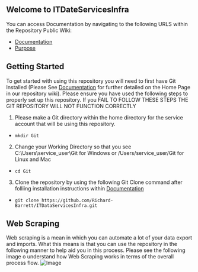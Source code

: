 ## Welcome to ITDateServicesInfra

You can access Documentation by navigating to the following URLS within the Repository Public Wiki:
- [Documentation](https://github.com/Richard-Barrett/ITDataServicesInfra/wiki)
- [Purpose](https://github.com/Richard-Barrett/ITDataServicesInfra/wiki/ITDataServicesInfra-Purpose)

## Getting Started

To get started with using this repository you will need to first have Git Installed (Please See [Documentation](https://github.com/Richard-Barrett/ITDataServicesInfra/wiki) for further detailed on the Home Page in our repository wiki). Please ensure you have used the following steps to properly set up this repository. If you FAIL TO FOLLOW THESE STEPS THE GIT REPOSITORY WILL NOT FUNCTION CORRECTLY
1. Please make a Git directory within the home directory for the service account that will be using this repository.
- `mkdir Git`
2. Change your Working Directory so that you see C:\Users\service_user\Git for Windows or /Users/service_user/Git for Linux and Mac
- `cd Git`
3. Clone the repository by using the following Git Clone command after folliing installation instructions within [Documentation](https://github.com/Richard-Barrett/ITDataServicesInfra/wiki)
- `git clone https://github.com/Richard-Barrett/ITDataServicesInfra.git`

## Web Scraping
Web scraping is a mean in which you can automate a lot of your data export and imports. What this means is that you can use the repository in the following manner to help aid you in this process. Please see the following image o understand how Web Scraping works in terms of the overall process flow. 
![Image](https://www.lucidchart.com/publicSegments/view/55833c2f-f932-4b14-8d16-9748c609e03e/image.jpeg)
